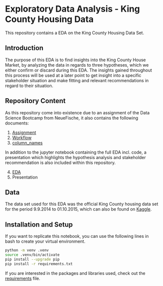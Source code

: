 # Exploratory Data Analysis - King County Housing Data

This repository contains a EDA on the King County Housing Data Set.
## Introduction

The purpose of this EDA is to find insights into the King County House Market, by analyzing the data in regards to three hypotheses, which we either confirm or discard during this EDA. The insights gained throughout this process will be used at a later point to get insight into a specific stakeholder situation and make fitting and relevant recommendations in regard to their situation.


## Repository Content

As this repository come into existence due to an assignment of the Data Science Bootcamp from NeueFische, it also contains the following documents:

1. [Assignment](assignment.md)
2. [Workflow](workflow.md)
3. [column_names](column_names.md)

In addition to the jupyter notebook containing the full EDA incl. code, a presentation which highlights the hypothesis analysis and stakeholder recommendation is also included within this repository.

4. [EDA](EDA.ipynb)
5. Presentation


## Data

The data set used for this EDA was the official King County housing data set for the period 9.9.2014 to 01.10.2015, which can also be found on [Kaggle](https://www.kaggle.com/harlfoxem/housesalesprediction?select=kc_house_data.csv).


## Installation and Setup

If you want to replicate this notebook, you can use the following lines in bash to create your virtual environment.

```bash
python -m venv .venv
source .venv/bin/activate
pip install --upgrade pip
pip install -r requirements.txt
```

If you are interested in the packages and libraries used, check out the [requirements](requirements.txt) file.

